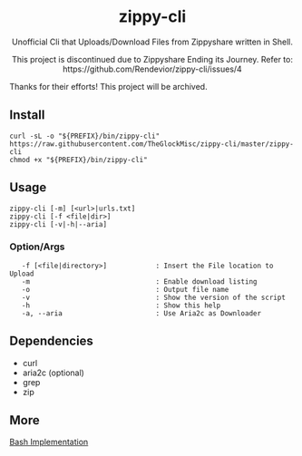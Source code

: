 <h1 align="center">zippy-cli</h1>
<p align="center">
Unofficial Cli that Uploads/Download Files from Zippyshare written in Shell.
</p>

<p align="center">
This project is discontinued due to Zippyshare Ending its Journey. Refer to: https://github.com/Rendevior/zippy-cli/issues/4

Thanks for their efforts! This project will be archived.
</p>

## Install
```
curl -sL -o "${PREFIX}/bin/zippy-cli" https://raw.githubusercontent.com/TheGlockMisc/zippy-cli/master/zippy-cli
chmod +x "${PREFIX}/bin/zippy-cli"
```
## Usage
```
zippy-cli [-m] [<url>|urls.txt]
zippy-cli [-f <file|dir>]
zippy-cli [-v|-h|--aria]
```
### Option/Args
```
   -f [<file|directory>]            : Insert the File location to Upload
   -m                               : Enable download listing
   -o                               : Output file name
   -v                               : Show the version of the script
   -h                               : Show this help
   -a, --aria                       : Use Aria2c as Downloader
```

## Dependencies
+ curl
+ aria2c (optional)
+ grep
+ zip

## More
[Bash Implementation](https://github.com/skateron/zippy-cli)
